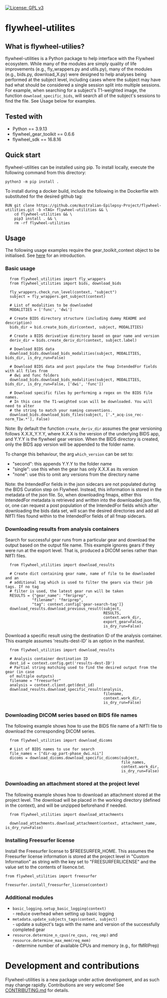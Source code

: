 [![License: GPL v3](https://img.shields.io/badge/License-GPLv3-blue.svg)](https://www.gnu.org/licenses/gpl-3.0)
# flywheel-utilites

## What is flywheel-utilies?

flywheel-utilities is a Python package to help interface with the Flywheel ecosystem.
While many of the modules are simply quality of life improvements (e.g., fly_wrappers.py and utils.py),
many of the modules (e.g., bids.py, download_X.py) were designed to help analyses being performed at the subject level,
including cases where the subject may have had what should be considered a single session split into multiple sessions.
For example, when searching for a subject's T1-weighted image, the function `download_specific_bids`,
will search all of the subject's sessions to find the file. See Usage below for examples.

## Tested with

  * Python == 3.9.13
  * flywheel_gear_toolkit == 0.6.6
  * flywheel_sdk == 16.8.16

## Quick start

flywheel-utilities can be installed using pip. To install locally, execute the following command from this directory:

`python3 -m pip install .`

To install during a docker build, include the following in the Dockerfile with <TAG> substituted for the desired github tag:
```
RUN git clone https://github.com/Australian-Epilepsy-Project/flywheel-utilities.git -b <TAG> flywheel-utilities && \
    cd flywheel-utilities && \
    pip3 install . && \
    rm -rf flywheel-utilities
```

## Usage 

The following usage examples require the gear_toolkit_context object to be initialised. See [here](https://flywheel-io.gitlab.io/public/gear-toolkit/flywheel_gear_toolkit/context/) for an introduction.  

### Basic usage

```
  from flywheel_utilities import fly_wrappers
  from flywheel_utilities import bids, download_bids

  fly_wrappers.check_run_level(context, "subject")
  subject = fly_wrappers.get_subject(context)

  # List of modalities to be downloaded
  MODALITIES = ['func', 'dwi']

  # Create BIDS directory structure (including dummy README and description)
  bids_dir = bid.create_bids_dir(context, subject, MODALITIES)

  # Create a BIDS derivative directory based on gear name and version
  deriv_dir = bids.create_deriv_dir(context, subject.label)

  # Download BIDS data
  download_bids.download_bids_modalities(subject, MODALITIES, bids_dir, is_dry_run=False)

  # Download BIDS data and post populate the fmap IntendedFor fields with all files from
  # dwi and func folders
  download_bids.download_bids_modalities(subject, MODALITIES, bids_dir, is_dry_run=False, ['dwi', 'func'])

  # Download specific files by performing a regex on the BIDS file names.
  # In this case the T1-weighted scan will be downloaded. You will need to alter
  # the string to match your naming conventions.
  download_bids.download_bids_files(subject, ['.*_acq-iso_rec-norm_T1w.*'], False)

```
Note: By default the function `create_deriv_dir` assumes the gear versioning follows X.X.X_Y.Y.Y,
where X.X.X is the version of the underlying BIDS app, and Y.Y.Y is the flywheel gear version.
When the BIDS directory is created, only the BIDS app version will be appended to the folder name.

To change this behaviour, the arg `which_version` can be set to:
- "second": this appends Y.Y.Y to the folder name
- "single": use this when the gear has only X.X.X as its version
- "none": use this to omit any versions from the directory name

Note: the IntendedFor fields in the json sidecars are not populated during the BIDS Curation step on Flywheel.
Instead, this information is stored in the metadata of the json file. So, when downloading fmaps, either
this IntendedFor metadata is retrieved and written into the downloaded json file, or, one can request a post
population of the IntendedFor fields which after downloading the bids data set,
will scan the desired directories and add all NIfTI files found within to the IntendedFor fields of all fmap sidecars.

### Downloading results from analysis containers

Search for successful gear runs from a particular gear and download the output based on the output file name.
This example ignores gears if they were run at the export level.
That is, produced a DICOM series rather than NIfTI files.
```
  from flywheel_utilities import download_results

  # Create dict containing gear name, name of file to be downloaded and an
  # additional tag which is used to filter the gears via their job tags. If no tag
  # filter is used, the latest gear run will be taken
  RESULTS = {"gear_name": "fmriprep",
            "filename": "fmriprep",
            "tag": context.config['gear-search-tag']}
  download_results.download_previous_result(subject,
                                            RESULTS,
                                            context.work_dir,
                                            export_gear=False,
                                            is_dry_run=False)

```

Download a specific result using the destination ID of the analysis container.
This example assumes 'results-dest-ID' is an option in the manifest.
```
  from flywheel_utilities import download_results

  # Analysis container destination ID
  dest_id = context.config.get('results-dest-ID')
  # Partial string matching used to find the desired output from the gear (in case
  of multiple outputs)
  filename = "freesurfer"
  analysis = context.client.get(dest_id)
  download_results.download_specific_result(analysis,
                                            filename,
                                            context.work_dir,
                                            is_dry_run=False)
```

### Downloading DICOM series based on BIDS file names

The following example shows how to use the BIDS file name of a NIfTI file to download the corresponding DICOM series.
```
  from flywheel_utilities import download_dicoms

  # List of BIDS names to use for search
  file_names = ["dir-ap_part-phase_dwi.nii"]
  dicoms = download_dicoms.download_specific_dicoms(subject,
                                                    file_names,
                                                    context.work_dir,
                                                    is_dry_run=False)
```

### Downloading an attachment stored at the project level

The following example shows how to download an attachment stored at the project level. The download will be placed in
the working directory (defined in the context), and will be unzipped beforehand if needed.
```
  from flywheel_utilities import download_attachments

  download_attachments.download_attachment(context, attachment_name, is_dry_run=False)
```

### Installing Freesurfer license 

Install the Freesurfer license to $FREESURFER_HOME.
This assumes the Freesurfer license information is stored at the project level in "Custom Information" as string with
the key set to "FREESURFERLICENSE" and the value set to the contents of lisence.txt.

```
from flywheel_utilities import freesurfer

freesurfer.install_freesurfer_license(context)
```

### Additional modules

- `basic_logging.setup_basic_logging(context)`  
      - reduce overhead when setting up basic logging
- `metadata.update_subjects_tags(context, subject)`  
      - update a subject's tags with the name and version of the successfully completed gear
- `resource.determine_n_cpus(re_cpus, req_omp)` and `resource.determine_max_mem(req_mem)`  
      - determine number of available CPUs and memory (e.g., for fMRIPrep)

# Development and contributions

Flywheel-utilities is a new package under active development, and as such may change rapidly.
Contributions are very welcome! See [CONTRIBUTING.md](./CONTRIBUTING.md) for details.
